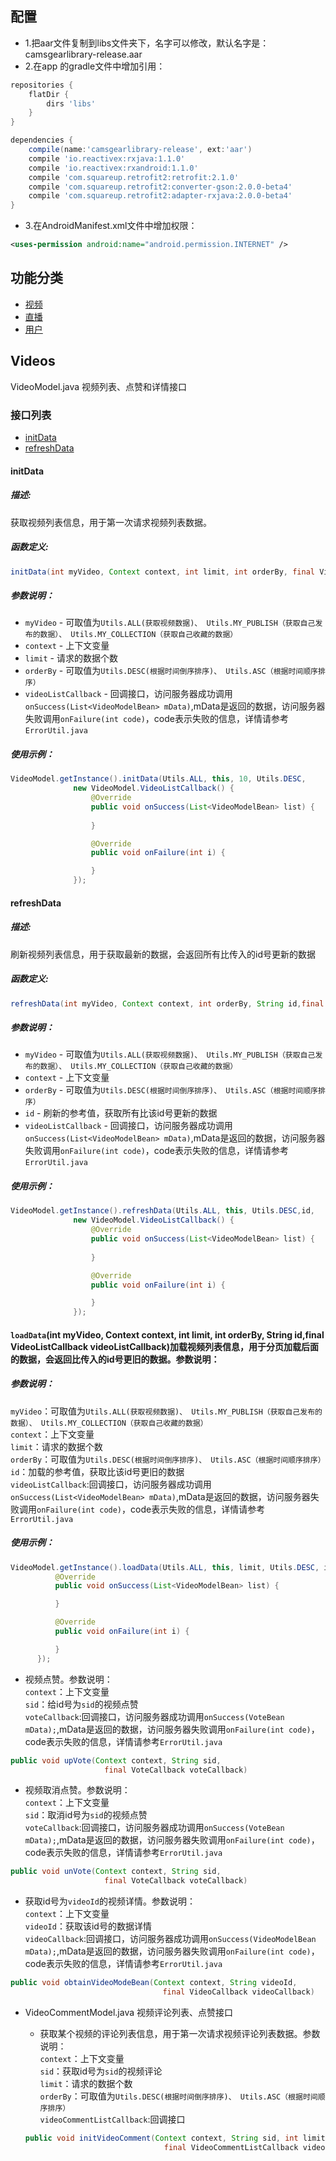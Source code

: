 ## 配置
* 1.把aar文件复制到libs文件夹下，名字可以修改，默认名字是：camsgearlibrary-release.aar
* 2.在app 的gradle文件中增加引用：
```gradle
repositories {
    flatDir {
        dirs 'libs'
    }
}

dependencies {
    compile(name:'camsgearlibrary-release', ext:'aar')
    compile 'io.reactivex:rxjava:1.1.0'
    compile 'io.reactivex:rxandroid:1.1.0'
    compile 'com.squareup.retrofit2:retrofit:2.1.0'
    compile 'com.squareup.retrofit2:converter-gson:2.0.0-beta4'
    compile 'com.squareup.retrofit2:adapter-rxjava:2.0.0-beta4'
}
```
* 3.在AndroidManifest.xml文件中增加权限：
```xml
<uses-permission android:name="android.permission.INTERNET" />
```
## 功能分类
- [视频](#videos)
- [直播](#live)
- [用户](#user)


## Videos
VideoModel.java 视频列表、点赞和详情接口
### 接口列表
- [initData](#initdata)
- [refreshData](#refreshdata)

#### initData
##### 描述:
获取视频列表信息，用于第一次请求视频列表数据。
##### 函数定义:
```java
initData(int myVideo, Context context, int limit, int orderBy, final VideoListCallback videoListCallback)
```
##### 参数说明：
- `myVideo` - 可取值为`Utils.ALL(获取视频数据)、 Utils.MY_PUBLISH（获取自己发布的数据）、 Utils.MY_COLLECTION（获取自己收藏的数据）`
- `context` - 上下文变量
- `limit` - 请求的数据个数
- `orderBy` - 可取值为`Utils.DESC(根据时间倒序排序)、 Utils.ASC（根据时间顺序排序）`
- `videoListCallback` - 回调接口，访问服务器成功调用`onSuccess(List<VideoModelBean> mData)`,mData是返回的数据，访问服务器失败调用`onFailure(int code)`，code表示失败的信息，详情请参考`ErrorUtil.java`
##### 使用示例：
  ```java
  VideoModel.getInstance().initData(Utils.ALL, this, 10, Utils.DESC,
                new VideoModel.VideoListCallback() {
                    @Override
                    public void onSuccess(List<VideoModelBean> list) {
                        
                    }

                    @Override
                    public void onFailure(int i) {

                    }
                });
  ```
#### refreshData 
##### 描述:
刷新视频列表信息，用于获取最新的数据，会返回所有比传入的id号更新的数据
##### 函数定义:
```java
refreshData(int myVideo, Context context, int orderBy, String id,final VideoListCallback videoListCallback)
```
##### 参数说明：
- `myVideo` - 可取值为`Utils.ALL(获取视频数据)、 Utils.MY_PUBLISH（获取自己发布的数据）、 Utils.MY_COLLECTION（获取自己收藏的数据）`
- `context` - 上下文变量
- `orderBy` - 可取值为`Utils.DESC(根据时间倒序排序)、 Utils.ASC（根据时间顺序排序）`
- `id` - 刷新的参考值，获取所有比该id号更新的数据
- `videoListCallback` - 回调接口，访问服务器成功调用`onSuccess(List<VideoModelBean> mData)`,mData是返回的数据，访问服务器失败调用`onFailure(int code)`，code表示失败的信息，详情请参考`ErrorUtil.java`
##### 使用示例：
  ```java
  VideoModel.getInstance().refreshData(Utils.ALL, this, Utils.DESC,id,
                new VideoModel.VideoListCallback() {
                    @Override
                    public void onSuccess(List<VideoModelBean> list) {
                        
                    }

                    @Override
                    public void onFailure(int i) {

                    }
                });
  ```
#### `loadData`(int myVideo, Context context, int limit, int orderBy, String id,final VideoListCallback videoListCallback)加载视频列表信息，用于分页加载后面的数据，会返回比传入的id号更旧的数据。参数说明：<br>
##### 参数说明：
  `myVideo`：可取值为`Utils.ALL(获取视频数据)、 Utils.MY_PUBLISH（获取自己发布的数据）、 Utils.MY_COLLECTION（获取自己收藏的数据）`<br>
  `context`：上下文变量<br>
  `limit`：请求的数据个数<br>
  `orderBy`：可取值为`Utils.DESC(根据时间倒序排序)、 Utils.ASC（根据时间顺序排序）`<br>
  `id`：加载的参考值，获取比该id号更旧的数据<br>
  `videoListCallback`:回调接口，访问服务器成功调用`onSuccess(List<VideoModelBean> mData)`,mData是返回的数据，访问服务器失败调用`onFailure(int code)`，code表示失败的信息，详情请参考`ErrorUtil.java`
##### 使用示例：
  ```java
  VideoModel.getInstance().loadData(Utils.ALL, this, limit, Utils.DESC, id, new VideoModel.VideoListCallback() {
            @Override
            public void onSuccess(List<VideoModelBean> list) {

            }

            @Override
            public void onFailure(int i) {

            }
        });
  ```
  * 视频点赞。参数说明：<br>
  `context`：上下文变量<br>
  `sid`：给id号为`sid`的视频点赞<br>
  `voteCallback`:回调接口，访问服务器成功调用`onSuccess(VoteBean mData);`,mData是返回的数据，访问服务器失败调用`onFailure(int code)`，code表示失败的信息，详情请参考`ErrorUtil.java`
  ```java
  public void upVote(Context context, String sid,
                       final VoteCallback voteCallback)
  ```
  * 视频取消点赞。参数说明：<br>
  `context`：上下文变量<br>
  `sid`：取消id号为`sid`的视频点赞<br>
  `voteCallback`:回调接口，访问服务器成功调用`onSuccess(VoteBean mData);`,mData是返回的数据，访问服务器失败调用`onFailure(int code)`，code表示失败的信息，详情请参考`ErrorUtil.java`
  ```java
  public void unVote(Context context, String sid,
                       final VoteCallback voteCallback)
  ```
  * 获取id号为`videoId`的视频详情。参数说明：<br>
  `context`：上下文变量<br>
  `videoId`：获取该id号的数据详情<br>
  `videoCallback`:回调接口，访问服务器成功调用`onSuccess(VideoModelBean mData);`,mData是返回的数据，访问服务器失败调用`onFailure(int code)`，code表示失败的信息，详情请参考`ErrorUtil.java`
  ```java
  public void obtainVideoModeBean(Context context, String videoId,
                                    final VideoCallback videoCallback)
  ```
* VideoCommentModel.java 视频评论列表、点赞接口

  * 获取某个视频的评论列表信息，用于第一次请求视频评论列表数据。参数说明：<br>
  `context`：上下文变量<br>
  `sid`：获取id号为`sid`的视频评论<br>
  `limit`：请求的数据个数<br>
  `orderBy`：可取值为`Utils.DESC(根据时间倒序排序)、 Utils.ASC（根据时间顺序排序）`<br>
  `videoCommentListCallback`:回调接口
  ```java
  public void initVideoComment(Context context, String sid, int limit, int orderBy,
                                 final VideoCommentListCallback videoCommentListCallback)
  ```
